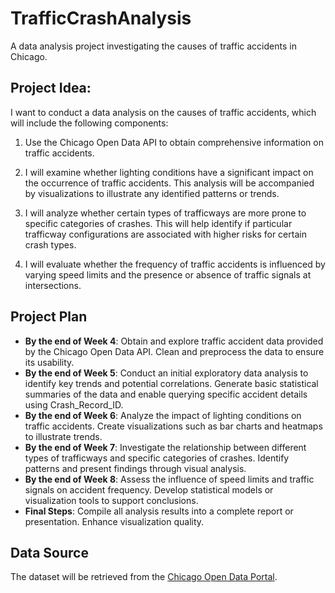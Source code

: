 # TrafficCrashAnalysis
A data analysis project investigating the causes of traffic accidents in Chicago.

## Project Idea:
I want  to conduct a data analysis on the causes of traffic accidents, which will include the following components:

1. Use the Chicago Open Data API to obtain comprehensive information on traffic accidents.

2. I will examine whether lighting conditions have a significant impact on the occurrence of traffic accidents. This analysis will be accompanied by visualizations to illustrate any identified patterns or trends.

3. I will analyze whether certain types of trafficways are more prone to specific categories of crashes. This will help identify if particular trafficway configurations are associated with higher risks for certain crash types.

4. I will evaluate whether the frequency of traffic accidents is influenced by varying speed limits and the presence or absence of traffic signals at intersections. 

## Project Plan  

- **By the end of Week 4**: Obtain and explore traffic accident data provided by the Chicago Open Data API. Clean and preprocess the data to ensure its usability.  
- **By the end of Week 5**: Conduct an initial exploratory data analysis to identify key trends and potential correlations. Generate basic statistical summaries of the data and enable querying specific accident details using Crash_Record_ID.  
- **By the end of Week 6**: Analyze the impact of lighting conditions on traffic accidents. Create visualizations such as bar charts and heatmaps to illustrate trends.  
- **By the end of Week 7**: Investigate the relationship between different types of trafficways and specific categories of crashes. Identify patterns and present findings through visual analysis.  
- **By the end of Week 8**: Assess the influence of speed limits and traffic signals on accident frequency. Develop statistical models or visualization tools to support conclusions.  
- **Final Steps**: Compile all analysis results into a complete report or presentation. Enhance visualization quality.  

## Data Source  

The dataset will be retrieved from the [Chicago Open Data Portal](https://data.cityofchicago.org/Transportation/Traffic-Crashes-Crashes/85ca-t3if). 